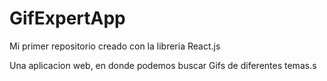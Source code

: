 # GifExpertApp

Mi primer repositorio creado con la libreria React.js

Una aplicacion web, en donde podemos buscar Gifs de diferentes temas.s